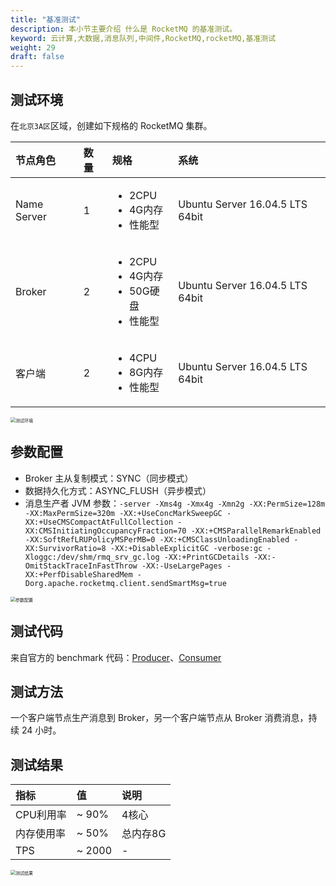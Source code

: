 ```yaml
---
title: "基准测试"
description: 本小节主要介绍 什么是 RocketMQ 的基准测试。
keyword: 云计算,大数据,消息队列,中间件,RocketMQ,rocketMQ,基准测试
weight: 29
draft: false
---
```


## 测试环境

在`北京3A区`区域，创建如下规格的 RocketMQ 集群。

| 节点角色       | 数量       | 规格     | 系统     |
| :--------- | :------- | :------- | :------- |
| Name Server  | 1  | <ul><li>2CPU</li><li>4G内存</li><li>性能型</li></ul>           | Ubuntu Server 16.04.5 LTS 64bit |
| Broker       | 2  | <ul><li>2CPU</li><li>4G内存</li><li>50G硬盘</li><li>性能型</li></ul> | Ubuntu Server 16.04.5 LTS 64bit |
| 客户端        | 2  | <ul><li>4CPU</li><li>8G内存</li><li>性能型</li></ul>           | Ubuntu Server 16.04.5 LTS 64bit |

<img src="/middware/rocketmq/_images/benchmark_cluster_nodes.png" alt="测试环境" style="zoom:50%;" />

## 参数配置

- Broker 主从复制模式：SYNC（同步模式）
- 数据持久化方式：ASYNC_FLUSH（异步模式）
- 消息生产者 JVM 参数：`-server -Xms4g -Xmx4g -Xmn2g -XX:PermSize=128m -XX:MaxPermSize=320m -XX:+UseConcMarkSweepGC -XX:+UseCMSCompactAtFullCollection -XX:CMSInitiatingOccupancyFraction=70 -XX:+CMSParallelRemarkEnabled -XX:SoftRefLRUPolicyMSPerMB=0 -XX:+CMSClassUnloadingEnabled -XX:SurvivorRatio=8 -XX:+DisableExplicitGC -verbose:gc -Xloggc:/dev/shm/rmq_srv_gc.log -XX:+PrintGCDetails -XX:-OmitStackTraceInFastThrow -XX:-UseLargePages -XX:+PerfDisableSharedMem -Dorg.apache.rocketmq.client.sendSmartMsg=true`

<img src="/middware/rocketmq/_images/benchmark_cluster_env.png" alt="参数配置" style="zoom:50%;" />

## 测试代码

来自官方的 benchmark 代码：[Producer](https://github.com/apache/rocketmq/blob/master/example/src/main/java/org/apache/rocketmq/example/benchmark/Producer.java)、[Consumer](https://github.com/apache/rocketmq/blob/master/example/src/main/java/org/apache/rocketmq/example/benchmark/Consumer.java)

## 测试方法

一个客户端节点生产消息到 Broker，另一个客户端节点从 Broker 消费消息，持续 24 小时。

## 测试结果

| 指标       | 值       | 说明     |
| :--------- | :------- | :------- |
| CPU利用率  | ~ 90%  | 4核心    |
| 内存使用率 | ~ 50%  | 总内存8G |
| TPS        | ~ 2000 | -        |

<img src="/middware/rocketmq/_images/benchmark_result_screenshot.png" alt="测试结果" style="zoom:50%;" />